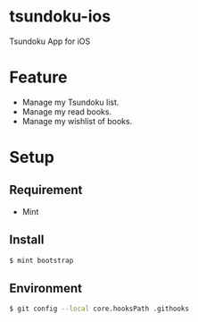 # tsundoku-ios

Tsundoku App for iOS

# Feature

- Manage my Tsundoku list.
- Manage my read books.
- Manage my wishlist of books.

# Setup

## Requirement

- Mint

## Install

```bash
$ mint bootstrap
```

## Environment

```bash
$ git config --local core.hooksPath .githooks
```